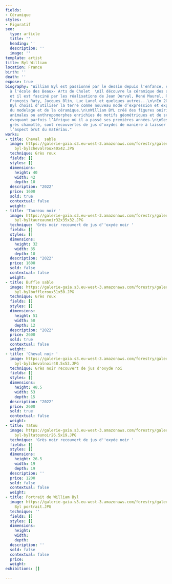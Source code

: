 ```yaml
---
fields:
- Céramique
styles:
- Figuratif
seo:
  type: article
  title: ''
  heading: ''
  description: ''
  image: ''
template: artist
title: Byl William
location: France
birth: ''
death: ''
expose: true
biography: "William Byl est passionné par le dessin depuis l'enfance, et se forme
  à l'école des Beaux- Arts de Cholet  \nIl découvre la céramique des années 1950
  et il est fasciné par les réalisations de Jean Derval, René Maurel, Roger Capron,
  François Raty, Jacques Blin, Luc Lanel et quelques autres...\n\nEn 2013, William
  Byl choisi d’utiliser la terre comme nouveau mode d’expression et explore les techniques
  du modelage et de la céramique.\n\nWilliam BYL créé des figures oniriques aux formes
  animales ou anthropomorphes enrichies de motifs géométriques et de scarifications
  évoquant parfois l’Afrique où il a passé ses premières années.\n\nSes pièces, en
  grès chamotté, sont recouvertes de jus d’oxydes de manière à laisser apparaître
  l’aspect brut du matériau."
works:
- title: Cheval  sable
  image: https://galerie-gaia.s3.eu-west-3.amazonaws.com/forestry/galerie-gaia-william
    byl-bylchevalroux40x42.JPG
  technique: Grès roux
  fields: []
  styles: []
  dimensions:
    height: 40
    width: 42
    depth: 10
  description: "2022"
  price: 1600
  sold: true
  contextual: false
  weight: 
- title: 'Taureau noir '
  image: https://galerie-gaia.s3.eu-west-3.amazonaws.com/forestry/galerie-gaia-william
    byl-byltaureaunoir32x35x32.JPG
  technique: 'Grès noir recouvert de jus d''oxyde noir '
  fields: []
  styles: []
  dimensions:
    height: 32
    width: 35
    depth: 10
  description: "2022"
  price: 1600
  sold: false
  contextual: false
  weight: 
- title: Buffle sable
  image: https://galerie-gaia.s3.eu-west-3.amazonaws.com/forestry/galerie-gaia-william
    byl-bylbuffleroux51x50.JPG
  technique: Grès roux
  fields: []
  styles: []
  dimensions:
    height: 51
    width: 50
    depth: 12
  description: "2022"
  price: 2600
  sold: true
  contextual: false
  weight: 
- title: 'Cheval noir '
  image: https://galerie-gaia.s3.eu-west-3.amazonaws.com/forestry/galerie-gaia-william
    byl-bylchevalnoir48.5x53.JPG
  technique: Grès noir recouvert de jus d'oxyde noi
  fields: []
  styles: []
  dimensions:
    height: 48.5
    width: 53
    depth: 15
  description: "2022"
  price: 2600
  sold: true
  contextual: false
  weight: 
- title: Tatou
  image: https://galerie-gaia.s3.eu-west-3.amazonaws.com/forestry/galerie-gaia-william
    byl-byltatounoir26.5x19.JPG
  technique: 'Grès noir recouvert de jus d''oxyde noir '
  fields: []
  styles: []
  dimensions:
    height: 26.5
    width: 19
    depth: 19
  description: ''
  price: 1200
  sold: false
  contextual: false
  weight: 
- title: Portrait de William Byl
  image: https://galerie-gaia.s3.eu-west-3.amazonaws.com/forestry/galerie gaia William
    Byl portrait.JPG
  technique: ''
  fields: []
  styles: []
  dimensions:
    height: 
    width: 
    depth: 
  description: ''
  sold: false
  contextual: false
  price: 
  weight: 
exhibitions: []

---
```


